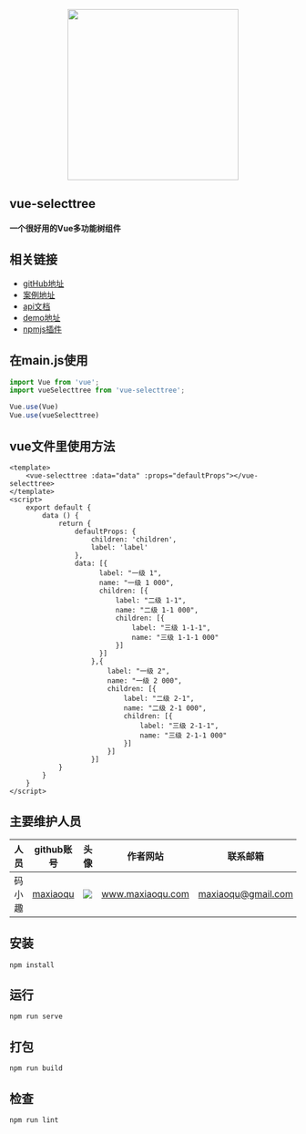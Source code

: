 <p align="center">
    <a href="http://www.maxiaoqu.com/">
        <img width="300" src="http://www.maxiaoqu.com/maxiaoqu.png">
    </a>
</p>

<h2>
    vue-selecttree
    <h4>一个很好用的Vue多功能树组件</h4>
</h2>

## 相关链接
- [gitHub地址](http://github.maxiaoqu.com/vue-selecttree/)
- [案例地址](http://github.maxiaoqu.com/vue-selecttree/)
- [api文档](http://blog.maxiaoqu.com/packagesApi/)
- [demo地址](https://github.com/maxiaoqu/vue-selecttree-demo/)
- [npmjs插件](https://www.npmjs.com/package/vue-selecttree/)

## 在main.js使用
```js
import Vue from 'vue';
import vueSelecttree from 'vue-selecttree';

Vue.use(Vue)
Vue.use(vueSelecttree)
```

## vue文件里使用方法
```vue
<template>
    <vue-selecttree :data="data" :props="defaultProps"></vue-selecttree>
</template>
<script>
    export default {
        data () {
            return {
                defaultProps: {
                    children: 'children',
                    label: 'label'
                },
                data: [{
                      label: "一级 1",
                      name: "一级 1 000",
                      children: [{
                          label: "二级 1-1",
                          name: "二级 1-1 000",
                          children: [{
                              label: "三级 1-1-1",
                              name: "三级 1-1-1 000"
                          }]
                      }]
                    },{
                        label: "一级 2",
                        name: "一级 2 000",
                        children: [{
                            label: "二级 2-1",
                            name: "二级 2-1 000",
                            children: [{
                                label: "三级 2-1-1",
                                name: "三级 2-1-1 000"
                            }]
                        }]
                    }]
            }
        }
    }
</script>
```

## 主要维护人员
|人员|github账号|头像|作者网站|联系邮箱|
|---|---|---|---|---|
|码小趣|[maxiaoqu](https://github.com/maxiaoqu) |  ![](https://avatars1.githubusercontent.com/u/25891598?s=60&v=4)|www.maxiaoqu.com|maxiaoqu@gmail.com

## 安装
```
npm install
```

## 运行
```
npm run serve
```

## 打包
```
npm run build
```

## 检查
```
npm run lint
```